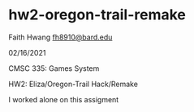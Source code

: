 # hw2-oregon-trail-remake

Faith Hwang fh8910@bard.edu

02/16/2021

CMSC 335: Games System

HW2: Eliza/Oregon-Trail Hack/Remake

I worked alone on this assigment
